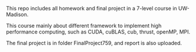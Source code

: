 This repo includes all homework and final project in a 7-level course in UW-Madison.

This course mainly about different framework to implement high performance computing, such as CUDA, cuBLAS, cub, thrust, openMP, MPI.

The final project is in folder FinalProject759, and report is also uploaded. 
